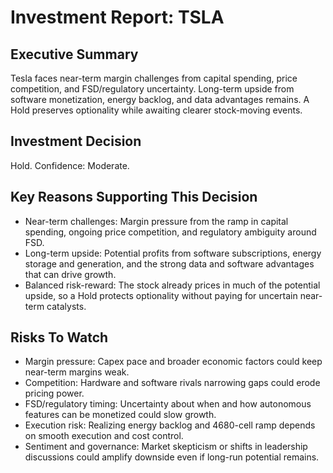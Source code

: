 # Investment Report: TSLA
## Executive Summary
Tesla faces near-term margin challenges from capital spending, price competition, and FSD/regulatory uncertainty. Long-term upside from software monetization, energy backlog, and data advantages remains. A Hold preserves optionality while awaiting clearer stock-moving events.

## Investment Decision
Hold. Confidence: Moderate.

## Key Reasons Supporting This Decision
- Near-term challenges: Margin pressure from the ramp in capital spending, ongoing price competition, and regulatory ambiguity around FSD.
- Long-term upside: Potential profits from software subscriptions, energy storage and generation, and the strong data and software advantages that can drive growth.
- Balanced risk-reward: The stock already prices in much of the potential upside, so a Hold protects optionality without paying for uncertain near-term catalysts.

## Risks To Watch
- Margin pressure: Capex pace and broader economic factors could keep near-term margins weak.
- Competition: Hardware and software rivals narrowing gaps could erode pricing power.
- FSD/regulatory timing: Uncertainty about when and how autonomous features can be monetized could slow growth.
- Execution risk: Realizing energy backlog and 4680-cell ramp depends on smooth execution and cost control.
- Sentiment and governance: Market skepticism or shifts in leadership discussions could amplify downside even if long-run potential remains.